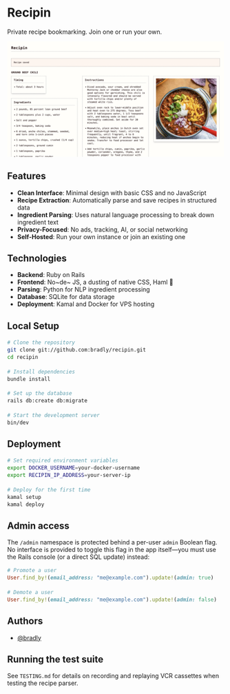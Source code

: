 # Recipin

Private recipe bookmarking. 
Join one or run your own.

![Screenshot](https://github.com/bradly/recipin/blob/main/public/chili.png?raw=true)

## Features

- **Clean Interface**: Minimal design with basic CSS and no JavaScript
- **Recipe Extraction**: Automatically parse and save recipes in structured data
- **Ingredient Parsing**: Uses natural language processing to break down ingredient text
- **Privacy-Focused**: No ads, tracking, AI, or social networking
- **Self-Hosted**: Run your own instance or join an existing one

## Technologies

- **Backend**: Ruby on Rails
- **Frontend**: No~de~ JS, a dusting of native CSS, Haml 🤗
- **Parsing**: Python for NLP ingredient processing
- **Database**: SQLite for data storage
- **Deployment**: Kamal and Docker for VPS hosting

## Local Setup

```bash
# Clone the repository
git clone git://github.com:bradly/recipin.git
cd recipin

# Install dependencies
bundle install

# Set up the database
rails db:create db:migrate

# Start the development server
bin/dev
```

## Deployment

```bash
# Set required environment variables
export DOCKER_USERNAME=your-docker-username
export RECIPIN_IP_ADDRESS=your-server-ip

# Deploy for the first time
kamal setup
kamal deploy
```

## Admin access

The `/admin` namespace is protected behind a per-user `admin` Boolean flag. No
interface is provided to toggle this flag in the app itself—you must use the
Rails console (or a direct SQL update) instead:

```ruby
# Promote a user
User.find_by!(email_address: "me@example.com").update!(admin: true)

# Demote a user
User.find_by!(email_address: "me@example.com").update!(admin: false)
```

## Authors

- [@bradly](https://www.github.com/bradly)

## Running the test suite

See `TESTING.md` for details on recording and replaying VCR cassettes when
testing the recipe parser.
